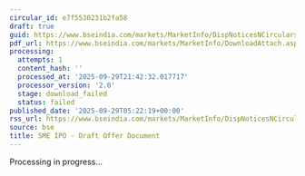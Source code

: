 ```yaml
---
circular_id: e7f5530231b2fa58
draft: true
guid: https://www.bseindia.com/markets/MarketInfo/DispNoticesNCirculars.aspx?Noticeid={2028A92F-982F-42A4-9BD1-394D2EE64C7A}&noticeno=20250929-1&dt=09/29/2025&icount=1&totcount=87&flag=0
pdf_url: https://www.bseindia.com/markets/MarketInfo/DownloadAttach.aspx?id=20250929-1&attachedId=
processing:
  attempts: 1
  content_hash: ''
  processed_at: '2025-09-29T21:42:32.017717'
  processor_version: '2.0'
  stage: download_failed
  status: failed
published_date: '2025-09-29T05:22:19+00:00'
rss_url: https://www.bseindia.com/markets/MarketInfo/DispNoticesNCirculars.aspx?Noticeid={2028A92F-982F-42A4-9BD1-394D2EE64C7A}&noticeno=20250929-1&dt=09/29/2025&icount=1&totcount=87&flag=0
source: bse
title: SME IPO - Draft Offer Document
---
```


Processing in progress...